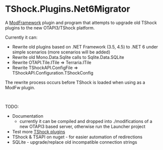 # TShock.Plugins.Net6Migrator
A [ModFramework](https://github.com/DeathCradle/ModFramework.NET) plugin and program that attempts to upgrade old TShock plugins to the new OTAPI3/TShock platform.

Currently it can:

 - Rewrite old plugins based on .NET Framework (3.5, 4.5) to .NET 6 under simple scenarios (more scenarios will be added)
 - Rewrite old Mono.Data.Sqlite calls to Sqlite.Data.SQLite
 - Rewrite OTAPI.Tile.ITile => Terraria.ITile
 - Rewrite TShockAPI.ConfigFile => TShockAPI.Configuration.TShockConfig

The rewrite process occurs before TShock is loaded when using as a ModFw plugin.

<br/>

TODO:
 - Documentation
   - currently it can be compiled and dropped into ./modifications of a new OTAPI3 based server, otherwise run the Launcher project
 - Test more [TShock plugins](https://github.com/Pryaxis/Plugins)
 - TShock & TSAPI on nuget - for easier automation of redirections
 - SQLite - upgrade/replace old incompatible connection strings

